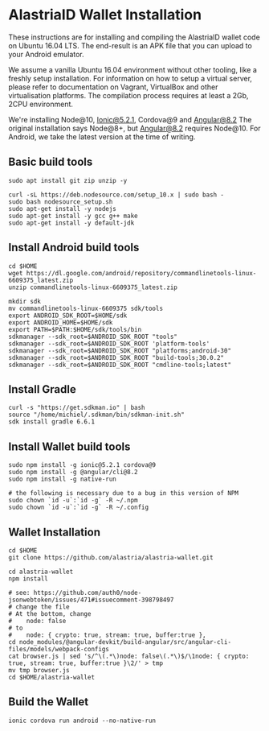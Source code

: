 # AlastriaID Wallet Installation

These instructions are for installing and compiling the AlastriaID wallet code on Ubuntu 16.04 LTS.
The end-result is an APK file that you can upload to your Android emulator.

We assume a vanilla Ubuntu 16.04 environment without other tooling, like a freshly setup installation.
For information on how to setup a virtual server, please refer to documentation on Vagrant, VirtualBox
and other virtualisation platforms. The compilation process requires at least a 2Gb, 2CPU environment.

We're installing Node@10, Ionic@5.2.1, Cordova@9 and Angular@8.2
The original installation says Node@8+, but Angular@8.2 requires Node@10.
For Android, we take the latest version at the time of writing.

## Basic build tools
```
sudo apt install git zip unzip -y

curl -sL https://deb.nodesource.com/setup_10.x | sudo bash -
sudo bash nodesource_setup.sh
sudo apt-get install -y nodejs
sudo apt-get install -y gcc g++ make
sudo apt-get install -y default-jdk
```

## Install Android build tools
```
cd $HOME
wget https://dl.google.com/android/repository/commandlinetools-linux-6609375_latest.zip
unzip commandlinetools-linux-6609375_latest.zip

mkdir sdk
mv commandlinetools-linux-6609375 sdk/tools
export ANDROID_SDK_ROOT=$HOME/sdk
export ANDROID_HOME=$HOME/sdk
export PATH=$PATH:$HOME/sdk/tools/bin
sdkmanager --sdk_root=$ANDROID_SDK_ROOT "tools"
sdkmanager --sdk_root=$ANDROID_SDK_ROOT 'platform-tools'
sdkmanager --sdk_root=$ANDROID_SDK_ROOT "platforms;android-30"
sdkmanager --sdk_root=$ANDROID_SDK_ROOT "build-tools;30.0.2"
sdkmanager --sdk_root=$ANDROID_SDK_ROOT "cmdline-tools;latest"
```

## Install Gradle
```
curl -s "https://get.sdkman.io" | bash
source "/home/michiel/.sdkman/bin/sdkman-init.sh"
sdk install gradle 6.6.1
```

## Install Wallet build tools
```
sudo npm install -g ionic@5.2.1 cordova@9
sudo npm install -g @angular/cli@8.2
sudo npm install -g native-run

# the following is necessary due to a bug in this version of NPM 
sudo chown `id -u`:`id -g` -R ~/.npm
sudo chown `id -u`:`id -g` -R ~/.config
```

## Wallet Installation
```
cd $HOME
git clone https://github.com/alastria/alastria-wallet.git

cd alastria-wallet
npm install
 
# see: https://github.com/auth0/node-jsonwebtoken/issues/471#issuecomment-398798497
# change the file
# At the bottom, change
#    node: false
# to
#    node: { crypto: true, stream: true, buffer:true },
cd node_modules/@angular-devkit/build-angular/src/angular-cli-files/models/webpack-configs
cat browser.js | sed 's/^\(.*\)node: false\(.*\)$/\1node: { crypto: true, stream: true, buffer:true }\2/' > tmp
mv tmp browser.js
cd $HOME/alastria-wallet
```

## Build the Wallet
```
ionic cordova run android --no-native-run
```
